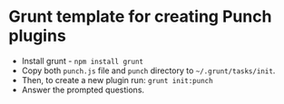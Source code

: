 # Grunt template for creating Punch plugins

* Install grunt - `npm install grunt`
* Copy both `punch.js` file and `punch` directory to `~/.grunt/tasks/init`.
* Then, to create a new plugin run: `grunt init:punch`
* Answer the prompted questions.

